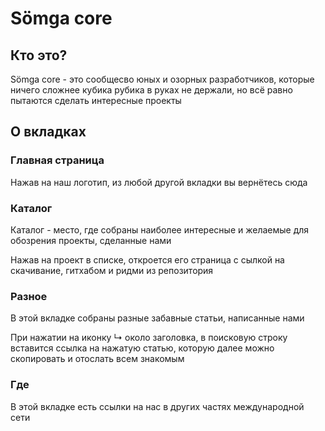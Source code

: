 # Sömga core

## Кто это?
Sömga core - это сообщесво юных и озорных разработчиков, которые ничего сложнее кубика рубика в руках не держали, но всё равно пытаются сделать интересные проекты

## О вкладках
### Главная страница
Нажав на наш логотип, из любой другой вкладки вы вернётесь сюда

### Каталог
Каталог - место, где собраны наиболее интересные и желаемые для обозрения проекты, сделанные нами

Нажав на проект в списке, откроется его страница с сылкой на скачивание, гитхабом и ридми из репозитория

### Разное
В этой вкладке собраны разные забавные статьи, написанные нами

При нажатии на иконку ↳ около заголовка, в поисковую строку вставится ссылка на нажатую статью, которую далее можно скопировать и отослать всем знакомым

### Где
В этой вкладке есть ссылки на нас в других частях международной сети